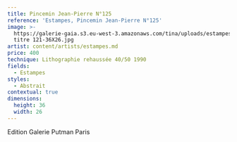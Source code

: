 ```yaml
---
title: Pincemin Jean-Pierre N°125
reference: 'Estampes, Pincemin Jean-Pierre N°125'
image: >-
  https://galerie-gaia.s3.eu-west-3.amazonaws.com/tina/uploads/estampes/galerie-gaia-pincemin-jean-pierre-sans
  titre 121-36X26.jpg
artist: content/artists/estampes.md
price: 400
technique: Lithographie rehaussée 40/50 1990
fields:
  - Estampes
styles:
  - Abstrait
contextual: true
dimensions:
  height: 36
  width: 26
---
```


Edition Galerie Putman Paris
